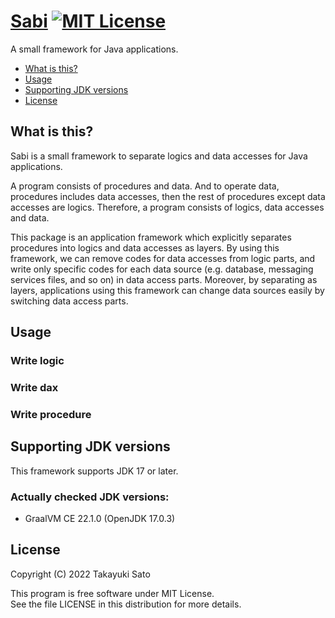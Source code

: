 # [Sabi][repo-url] [![MIT License][mit-img]][mit-url]

A small framework for Java applications.

- [What is this?](#what-is-this)
- [Usage](#usage)
- [Supporting JDK versions](#support-jdk-versions)
- [License](#license)

<a name="what-is-this"></a>
## What is this?

Sabi is a small framework to separate logics and data accesses for Java applications.

A program consists of procedures and data.
And to operate data, procedures includes data accesses, then the rest of procedures except data accesses are logics.
Therefore, a program consists of logics, data accesses and data.

This package is an application framework which explicitly separates procedures into logics and data accesses as layers.
By using this framework, we can remove codes for data accesses from logic parts, and write only specific codes for each data source (e.g. database, messaging services files, and so on)  in data access  parts. 
Moreover, by separating as layers, applications using this framework can change data sources easily by switching data access parts.

<a name="usage"></a>
## Usage

### Write logic

### Write dax

### Write procedure

<a name="support-jdk-versions"></a>
## Supporting JDK versions

This framework supports JDK 17 or later.

### Actually checked JDK versions:

- GraalVM CE 22.1.0 (OpenJDK 17.0.3)

<a name="license"></a>
## License

Copyright (C) 2022 Takayuki Sato

This program is free software under MIT License.<br>
See the file LICENSE in this distribution for more details.


[repo-url]: https://github.com/sttk-java/sabi
[mit-img]: https://img.shields.io/badge/license-MIT-green.svg
[mit-url]: https://opensource.org/licenses/MIT
